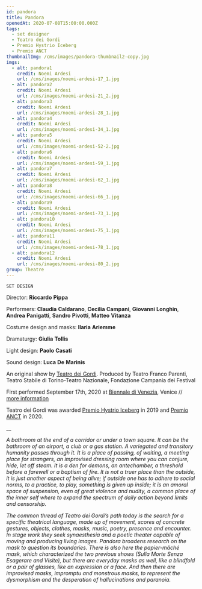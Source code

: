 ```yaml
---
id: pandora
title: Pandora
openedAt: 2020-07-08T15:00:00.000Z
tags:
  - set designer
  - Teatro dei Gordi
  - Premio Hystrio Iceberg
  - Premio ANCT
thumbnailImg: /cms/images/pandora-thumbnail2-copy.jpg
imgs:
  - alt: pandora1
    credit: Noemi Ardesi
    url: /cms/images/noemi-ardesi-17_1.jpg
  - alt: pandora2
    credit: Noemi Ardesi
    url: /cms/images/noemi-ardesi-21_2.jpg
  - alt: pandora3
    credit: Noemi Ardesi
    url: /cms/images/noemi-ardesi-28_1.jpg
  - alt: pandora4
    credit: Noemi Ardesi
    url: /cms/images/noemi-ardesi-34_1.jpg
  - alt: pandora5
    credit: Noemi Ardesi
    url: /cms/images/noemi-ardesi-52-2.jpg
  - alt: pandora6
    credit: Noemi Ardesi
    url: /cms/images/noemi-ardesi-59_1.jpg
  - alt: pandora7
    credit: Noemi Ardesi
    url: /cms/images/noemi-ardesi-62_1.jpg
  - alt: pandora8
    credit: Noemi Ardesi
    url: /cms/images/noemi-ardesi-66_1.jpg
  - alt: pandora9
    credit: Noemi Ardesi
    url: /cms/images/noemi-ardesi-73_1.jpg
  - alt: pandora10
    credit: Noemi Ardesi
    url: /cms/images/noemi-ardesi-75_1.jpg
  - alt: pandora11
    credit: Noemi Ardesi
    url: /cms/images/noemi-ardesi-78_1.jpg
  - alt: pandora12
    credit: Noemi Ardesi
    url: /cms/images/noemi-ardesi-80_2.jpg
group: Theatre
---
```

`SET DESIGN`

Director: **Riccardo** **Pippa**

Performers: **Claudia** **Caldarano**, **Cecilia** **Campani**, **Giovanni** **Longhin**, **Andrea** **Panigatti**, **Sandro** **Pivotti**, **Matteo** **Vitanza**

Costume design and masks: **Ilaria** **Ariemme**

Dramaturgy: **Giulia** **Tollis**

Light design: **Paolo** **Casati**

Sound design: **Luca** **De** **Marinis**

An original show by [Teatro dei Gordi](https://www.teatrodeigordi.it/en/home/). Produced by Teatro Franco Parenti, Teatro Stabile di Torino-Teatro Nazionale, Fondazione Campania dei Festival

First performed September 17th, 2020 at [Biennale di Venezia](https://www.labiennale.org/en/theatre/2020/theatre-performances/teatro-dei-gordi-pandora), Venice // [more information](https://www.teatrodeigordi.it/en/pandora-2/)

Teatro dei Gordi was awarded [Premio Hystrio Iceberg](https://www.premiohystrio.org/le-motivazioni-del-2019) in 2019 and [Premio ANCT](http://www.criticiditeatro.it/i-premi-anct-toccano-verona-allo-scenografo-antonio-panzuto-e-al-regista-riccardo-pippa/) in 2020.

__

_A bathroom at the end of a corridor or under a town square. It can be the bathroom of an airport, a club or a gas station. A variegated and transitory humanity passes through it. It is a place of passing, of waiting, a meeting place for strangers, an improvised dressing room where you can conjure, hide, let off steam. It is a den for demons, an antechamber, a threshold before a farewell or a baptism of fire. It is not a truer place than the outside, it is just another aspect of being alive; if outside one has to adhere to social norms, to a practice, to play, something is given up inside; it is an amoral space of suspension, even of great violence and nudity, a common place of the inner self where to expand the spectrum of daily action beyond limits and censorship._

_The common thread of Teatro dei Gordi’s path today is the search for a specific theatrical language, made up of movement, scores of concrete gestures, objects, clothes, masks, music, poetry, presence and encounter. In stage work they seek synaesthesia and a poetic theater capable of moving and producing living images. Pandora broadens research on the mask to question its boundaries. There is also here the papier-mâché mask, which characterized the two previous shows (Sulla Morte Senza Esagerare and Visite), but there are everyday masks as well, like a blindfold or a pair of glasses, like an expression or a face. And then there are improvised masks, impromptu and monstrous masks, to represent the dysmorphism and the desperation of hallucinations and paranoia._
